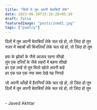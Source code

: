 ```yaml
---
title: "दिलों में तुम अपनी बेताबियाँ लेके"
date: 2023-06-30T15:16:28+05:30
draft: false
featuredImage: "posts/znmd1.jpg"
tags: ["poetry"]
---
```


दिलों में तुम अपनी बेताबियाँ लेके चल रहे हो, तो ज़िंदा हो तुम  
नज़र में ख्वाबों की बिजलियाँ लेके चल रहे हो, तो ज़िंदा हो तुम  
  
हवा के झोकों के जैसे आज़ाद रहना सीखो  
तुम एक दरियाँ के जैसे लहरों में बहना सीखो  
हर एक लम्हें से तुम मिलो खोले अपनी बाहें  
हर एक पल एक नया समा देखे यह निगाहें  
  
जो अपनी आँखों में हैरानियाँ लेके चल रहे हो, तो ज़िंदा हो तुम  
दिलों में तुम अपनी बेताबियाँ लेके चल रहे हो, तो ज़िंदा हो तुम  

<br/>- Javed Akhtar
